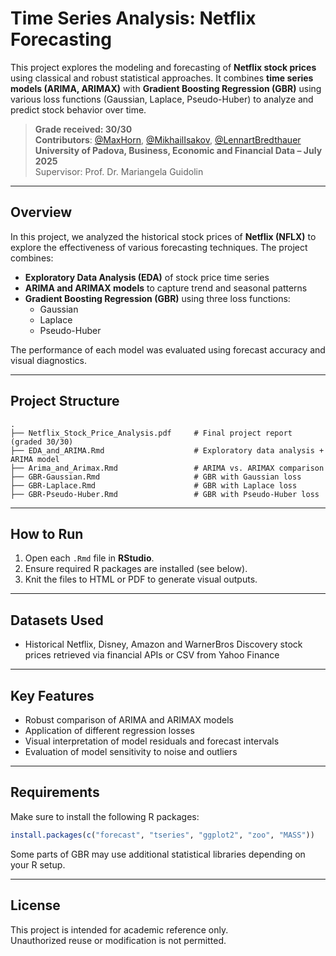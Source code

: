 # Time Series Analysis: Netflix Forecasting

This project explores the modeling and forecasting of **Netflix stock prices** using classical and robust statistical approaches. It combines **time series models (ARIMA, ARIMAX)** with **Gradient Boosting Regression (GBR)** using various loss functions (Gaussian, Laplace, Pseudo-Huber) to analyze and predict stock behavior over time.

> **Grade received: 30/30**  
> **Contributors**: [@MaxHorn](https://github.com/MHRN-DS), [@MikhailIsakov](https://github.com/Mishlen337), [@LennartBredthauer](https://github.com/Lenny945)  
> **University of Padova, Business, Economic and Financial Data – July 2025**  
> Supervisor: Prof. Dr. Mariangela Guidolin

---

## Overview

In this project, we analyzed the historical stock prices of **Netflix (NFLX)** to explore the effectiveness of various forecasting techniques. The project combines:

- **Exploratory Data Analysis (EDA)** of stock price time series  
- **ARIMA and ARIMAX models** to capture trend and seasonal patterns  
- **Gradient Boosting Regression (GBR)** using three loss functions:  
  - Gaussian  
  - Laplace  
  - Pseudo-Huber  

The performance of each model was evaluated using forecast accuracy and visual diagnostics.

---

## Project Structure

```
.
├── Netflix_Stock_Price_Analysis.pdf     # Final project report (graded 30/30)
├── EDA_and_ARIMA.Rmd                    # Exploratory data analysis + ARIMA model
├── Arima_and_Arimax.Rmd                 # ARIMA vs. ARIMAX comparison
├── GBR-Gaussian.Rmd                     # GBR with Gaussian loss
├── GBR-Laplace.Rmd                      # GBR with Laplace loss
├── GBR-Pseudo-Huber.Rmd                 # GBR with Pseudo-Huber loss
```

---

## How to Run

1. Open each `.Rmd` file in **RStudio**.
2. Ensure required R packages are installed (see below).
3. Knit the files to HTML or PDF to generate visual outputs.

---

## Datasets Used

- Historical Netflix, Disney, Amazon and WarnerBros Discovery stock prices retrieved via financial APIs or CSV from Yahoo Finance

---

## Key Features

- Robust comparison of ARIMA and ARIMAX models
- Application of different regression losses
- Visual interpretation of model residuals and forecast intervals
- Evaluation of model sensitivity to noise and outliers

---

## Requirements

Make sure to install the following R packages:

```r
install.packages(c("forecast", "tseries", "ggplot2", "zoo", "MASS"))
```

Some parts of GBR may use additional statistical libraries depending on your R setup.

---

## License

This project is intended for academic reference only.  
Unauthorized reuse or modification is not permitted.